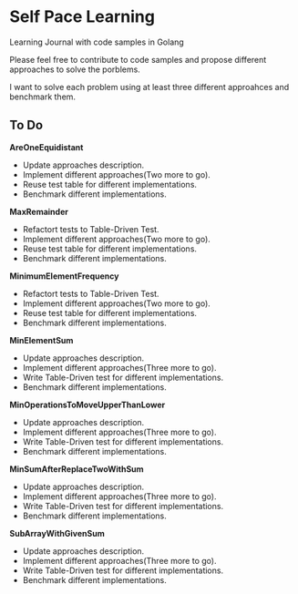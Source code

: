 # Self Pace Learning

Learning Journal with code samples in Golang

Please feel free to contribute to code samples and propose different approaches to solve the porblems.

I want to solve each problem using at least three different approahces and benchmark them.

## To Do ##

**AreOneEquidistant**
* Update approaches description.
* Implement different approaches(Two more to go).
* Reuse test table for different implementations.
* Benchmark different implementations.

**MaxRemainder**
* Refactort tests to Table-Driven Test.
* Implement different approaches(Two more to go).
* Reuse test table for different implementations.
* Benchmark different implementations.

**MinimumElementFrequency**
* Refactort tests to Table-Driven Test.
* Implement different approaches(Two more to go).
* Reuse test table for different implementations.
* Benchmark different implementations.

**MinElementSum**
* Update approaches description.
* Implement different approaches(Three more to go).
* Write Table-Driven test for different implementations.
* Benchmark different implementations.

**MinOperationsToMoveUpperThanLower**
* Update approaches description.
* Implement different approaches(Three more to go).
* Write Table-Driven test for different implementations.
* Benchmark different implementations.

**MinSumAfterReplaceTwoWithSum**
* Update approaches description.
* Implement different approaches(Three more to go).
* Write Table-Driven test for different implementations.
* Benchmark different implementations.

**SubArrayWithGivenSum** 
* Update approaches description.
* Implement different approaches(Three more to go).
* Write Table-Driven test for different implementations.
* Benchmark different implementations.
